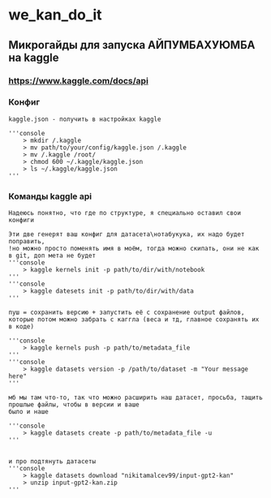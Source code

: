 # we_kan_do_it

## Микрогайды для запуска АЙПУМБАХУЮМБА на kaggle
### https://www.kaggle.com/docs/api
### Конфиг    
    kaggle.json - получить в настройках kaggle

    '''console    
        > mkdir /.kaggle
        > mv path/to/your/config/kaggle.json /.kaggle
        > mv /.kaggle /root/
        > chmod 600 ~/.kaggle/kaggle.json
        > ls ~/.kaggle/kaggle.json
    '''    
### Команды kaggle api  

    Надеюсь понятно, что где по структуре, я специально оставил свои конфиги

    Эти две генерят ваш конфиг для датасета\нотабукука, их надо будет поправить,
    !но можно просто поменять имя в моём, тогда можно скипать, они не как в git, доп мета не будет
    '''console    
        > kaggle kernels init -p path/to/dir/with/notebook
    '''    
    '''console    
        > kaggle datesets init -p path/to/dir/with/data
    '''    

    пуш = сохранить версию + запустить её с сохранение output файлов, которые потом можно забрать с каггла (веса и тд, главное сохранять их в коде)
    
    '''console    
        > kaggle kernels push -p path/to/metadata_file
    '''    
    '''console    
        > kaggle datasets version -p /path/to/dataset -m "Your message here"
    '''    
    
    мб мы там что-то, так что можно расширить наш датасет, просьба, тащить прошлые файлы, чтобы в версии и ваше 
    было и наше
    
    '''console    
        > kaggle datasets create -p path/to/metadata_file -u
    '''    
    
    
    и про подтянуть датасеты
    '''console
        > kaggle datasets download "nikitamalcev99/input-gpt2-kan"
        > unzip input-gpt2-kan.zip
    '''

